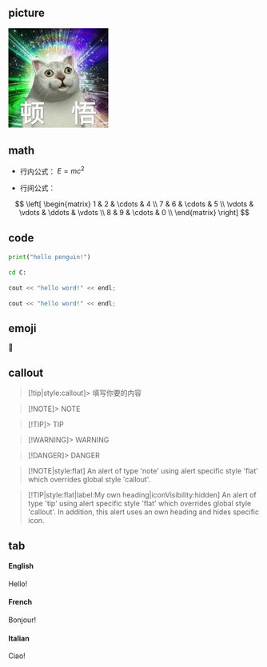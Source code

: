 ## picture

![logo](../_image/avatar.png)

## math
- 行内公式：
$E=mc^2$

- 行间公式：

$$
\left[
\begin{matrix}
 1      & 2      & \cdots & 4      \\
 7      & 6      & \cdots & 5      \\
 \vdots & \vdots & \ddots & \vdots \\
 8      & 9      & \cdots & 0      \\
\end{matrix}
\right]
$$

## code
```python
print("hello penguin!")
```

```bash
cd C:
```

```c
cout << "hello word!" << endl;
```

```cpp
cout << "hello word!" << endl;
```

## emoji

:penguin:

## callout

> [!tip|style:callout]> 填写你要的内容

> [!NOTE]> NOTE

> [!TIP]> TIP

> [!WARNING]> WARNING

> [!DANGER]> DANGER

> [!NOTE|style:flat]
> An alert of type 'note' using alert specific style 'flat' which overrides global style 'callout'.

> [!TIP|style:flat|label:My own heading|iconVisibility:hidden]
> An alert of type 'tip' using alert specific style 'flat' which overrides global style 'callout'.
> In addition, this alert uses an own heading and hides specific icon.


## tab
<!-- tabs:start -->

#### **English**

Hello!

#### **French**

Bonjour!

#### **Italian**

Ciao!

<!-- tabs:end -->

